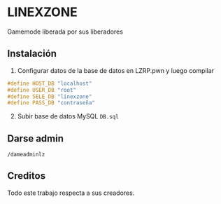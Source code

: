 # LINEXZONE
Gamemode liberada por sus liberadores 

##  Instalación
1. Configurar datos de la base de datos en LZRP.pwn y luego compilar
```c
#define HOST_DB "localhost"
#define USER_DB "root"
#define SELE_DB "linexzone"
#define PASS_DB "contraseña"
```  
2. Subir base de datos MySQL ``DB.sql``

## Darse admin
```
/dameadminlz
```

## Creditos
Todo este trabajo respecta a sus creadores.